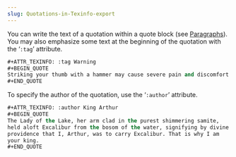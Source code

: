 ```yaml
---
slug: Quotations-in-Texinfo-export
---
```


You can write the text of a quotation within a quote block (see [Paragraphs](/docs/org/Paragraphs)). You may also emphasize some text at the beginning of the quotation with the ‘`:tag`’ attribute.

```lisp
#+ATTR_TEXINFO: :tag Warning
#+BEGIN_QUOTE
Striking your thumb with a hammer may cause severe pain and discomfort.
#+END_QUOTE
```

To specify the author of the quotation, use the ‘`:author`’ attribute.

```lisp
#+ATTR_TEXINFO: :author King Arthur
#+BEGIN_QUOTE
The Lady of the Lake, her arm clad in the purest shimmering samite,
held aloft Excalibur from the bosom of the water, signifying by divine
providence that I, Arthur, was to carry Excalibur. That is why I am
your king.
#+END_QUOTE
```
